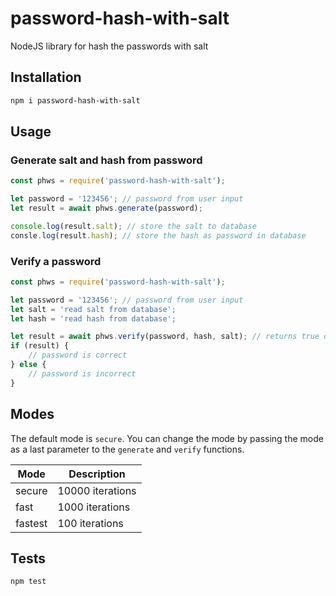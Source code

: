 # password-hash-with-salt
NodeJS library for hash the passwords with salt

## Installation

```sh
npm i password-hash-with-salt
```

## Usage 

### Generate salt and hash from password

```javascript
const phws = require('password-hash-with-salt');

let password = '123456'; // password from user input
let result = await phws.generate(password);

console.log(result.salt); // store the salt to database
consle.log(result.hash); // store the hash as password in database
```

### Verify a password

```javascript
const phws = require('password-hash-with-salt');

let password = '123456'; // password from user input
let salt = 'read salt from database';
let hash = 'read hash from database';

let result = await phws.verify(password, hash, salt); // returns true or false
if (result) {
    // password is correct
} else {
    // password is incorrect
}
```

## Modes

The default mode is `secure`. You can change the mode by passing the mode as a last parameter to the `generate` and `verify` functions.

| Mode | Description |
| ---- | ----------- |
| secure | 10000 iterations |
| fast | 1000 iterations |
| fastest | 100 iterations |

## Tests    

```sh
npm test
```